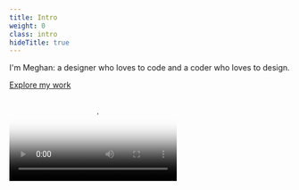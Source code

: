 ```yaml
---
title: Intro
weight: 0
class: intro
hideTitle: true
---
```

I'm Meghan: a <span class="nobr-lg">designer who loves to code</span> and a <span class="nobr-lg">coder who loves to design</span>.

<a class="btn btn-inline btn-inverse" href="#work">Explore my work</a>

<div class="video-bg" style="background-image: url('{{ site.baseurl }}/assets/video/looping-code.jpg');">
  <video class="video-responsive" autoplay loop poster="{{ site.baseurl }}/assets/video/looping-code.jpg">
    <source src="{{ site.baseurl }}/assets/video/looping-code.mp4" type="video/mp4">
  </video>
</div>